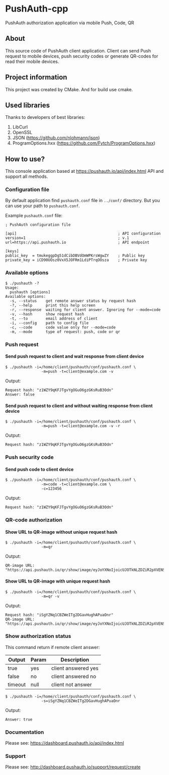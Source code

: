 # PushAuth-cpp
PushAuth authorization application via mobile Push, Code, QR

## About
This source code of PushAuth client application. Client can send Push request to mobile devices, 
push security codes or generate QR-codes for read their mobile devices.

## Project information
This project was created by CMake. And for build use cmake.

## Used libraries
Thanks to developers of best libraries:

1. LibCurl
2. OpenSSL
3. JSON (https://github.com/nlohmann/json)
4. ProgramOptions.hxx (https://github.com/Fytch/ProgramOptions.hxx)

## How to use?

This console application based at https://pushauth.io/api/index.html API and support all methods.

### Configuration file
By default application find `pushauth.conf` file in `../conf/` directory. But you can use your path to `pushauth.conf`.

Example `pushauth.conf` file:

```
; PushAuth configuration file

[api]                                             ; API configuration
version=1                                         ; v.1
url=https://api.pushauth.io                       ; API endpoint

[keys]
public_key  = tmukeggpDg51dCibDBVdOmWPKrsWgwZY    ; Public key
private_key = iCD90UOsz0VxX5JOFRm1LdiPTrqOOsza    ; Private key

```


### Available options

```shell
$ ./pushauth -?
Usage:
  pushauth [options]
Available options:
  -s, --status    get remote answer status by request hash
  -?, --help      print this help screen
  -r, --response  waiting for client answer. Ignoring for --mode=code
  -v, --hash      show request hash
  -t, --to        email address of client
  -i, --config    path to config file
  -c, --code      code value only for --mode=code
  -m, --mode      type of request: push, code or qr
```

### Push request

#### Send push request to client and wait response from client device
```
$ ./pushauth -i=/home/client/pushauth/conf/pushauth.conf \
                -m=push -t=client@example.com -v
```

Output:
```
Request hash: "z1WZY9qKFJTgvYgOGuO6gzGKsRuB3Odn"
Answer: false
```

#### Send push request to client and without waiting response from client device
```
$ ./pushauth -i=/home/client/pushauth/conf/pushauth.conf \
                -m=push -t=client@example.com -v -r
```

Output:
```
Request hash: "z1WZY9qKFJTgvYgOGuO6gzGKsRuB3Odn"
```

### Push security code

#### Send push code to client device
```
$ ./pushauth -i=/home/client/pushauth/conf/pushauth.conf \
                -m=code -t=client@example.com \
                -c=123456
```

Output:
```
Request hash: "z1WZY9qKFJTgvYgOGuO6gzGKsRuB3Odn"
```

### QR-code authorization

#### Show URL to QR-image without unique request hash
```
$ ./pushauth -i=/home/client/pushauth/conf/pushauth.conf \
                -m=qr
```

Output:
```
QR-image URL: "https://api.pushauth.io/qr/show/image/eyJoYXNoIjoicUJOTkNLZDZiR2pXVENST09NSzk4NDNKaFJRMXgwM00iLCJzaXplIjoiMTI4IiwiY29sb3IiOiI0MCwwLDQwIiwiYmFja2dyb3VuZENvbG9yIjoiMjU1LDI1NSwyNTUiLCJtYXJnaW4iOiIxIn0="
```


#### Show URL to QR-image with unique request hash
```
$ ./pushauth -i=/home/client/pushauth/conf/pushauth.conf \
                -m=qr -v
```

Output:
```
Request hash: "iSgYZNq1CBZWeITg2DGavHughAPuaOnr"
QR-image URL: "https://api.pushauth.io/qr/show/image/eyJoYXNoIjoicUJOTkNLZDZiR2pXVENST09NSzk4NDNKaFJRMXgwM00iLCJzaXplIjoiMTI4IiwiY29sb3IiOiI0MCwwLDQwIiwiYmFja2dyb3VuZENvbG9yIjoiMjU1LDI1NSwyNTUiLCJtYXJnaW4iOiIxIn0="
```

### Show authorization status
This command return if remote client answer:

Output   | Param | Description
---------| --- | -----------
| true   | yes | client answered yes
| false  | no  | client answered no
| timeout| null| client not answer


```
$ ./pushauth -i=/home/client/pushauth/conf/pushauth.conf \
                -s=iSgYZNq1CBZWeITg2DGavHughAPuaOnr
```

Output:
```
Answer: true
```

### Documentation

Please see: https://dashboard.pushauth.io/api/index.html

### Support

Please see: http://dashboard.pushauth.io/support/request/create
